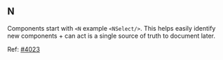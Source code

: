 ## N
Components start with `<N` example `<NSelect/>`.
This helps easily identify new components + can act is a single source of truth to document later.

Ref: [#4023](https://github.com/digitranslab/nocohub/issues/4023)